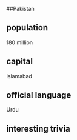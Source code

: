 ##Pakistan
## population
180 million

## capital
Islamabad
 
## official language
Urdu

## interesting trivia



